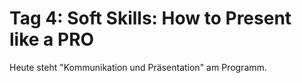 # Tag 4: Soft Skills: How to Present like a PRO

Heute steht "Kommunikation und Präsentation" am Programm.
